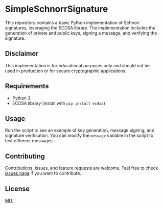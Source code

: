 # SimpleSchnorrSignature

This repository contains a basic Python implementation of Schnorr signatures, leveraging the ECDSA library. The implementation includes the generation of private and public keys, signing a message, and verifying the signature.

## Disclaimer
This implementation is for educational purposes only and should not be used in production or for secure cryptographic applications.

## Requirements
- Python 3
- ECDSA library (install with `pip install ecdsa`)

## Usage
Run the script to see an example of key generation, message signing, and signature verification. You can modify the `message` variable in the script to test different messages.

## Contributing
Contributions, issues, and feature requests are welcome. Feel free to check [issues page](https://github.com/your-github-username/SimpleSchnorrSignature/issues) if you want to contribute.

## License
[MIT](https://choosealicense.com/licenses/mit/)

